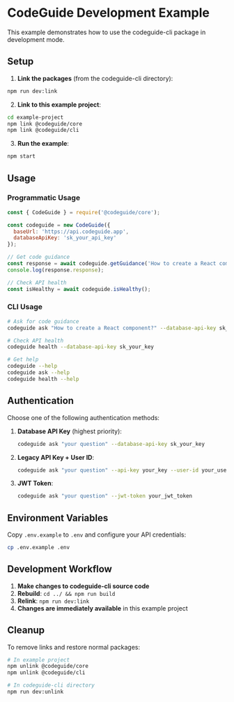 # CodeGuide Development Example

This example demonstrates how to use the codeguide-cli package in development mode.

## Setup

1. **Link the packages** (from the codeguide-cli directory):
```bash
npm run dev:link
```

2. **Link to this example project**:
```bash
cd example-project
npm link @codeguide/core
npm link @codeguide/cli
```

3. **Run the example**:
```bash
npm start
```

## Usage

### Programmatic Usage

```javascript
const { CodeGuide } = require('@codeguide/core');

const codeguide = new CodeGuide({
  baseUrl: 'https://api.codeguide.app',
  databaseApiKey: 'sk_your_api_key'
});

// Get code guidance
const response = await codeguide.getGuidance('How to create a React component?');
console.log(response.response);

// Check API health
const isHealthy = await codeguide.isHealthy();
```

### CLI Usage

```bash
# Ask for code guidance
codeguide ask "How to create a React component?" --database-api-key sk_your_key

# Check API health
codeguide health --database-api-key sk_your_key

# Get help
codeguide --help
codeguide ask --help
codeguide health --help
```

## Authentication

Choose one of the following authentication methods:

1. **Database API Key** (highest priority):
   ```bash
   codeguide ask "your question" --database-api-key sk_your_key
   ```

2. **Legacy API Key + User ID**:
   ```bash
   codeguide ask "your question" --api-key your_key --user-id your_user_id
   ```

3. **JWT Token**:
   ```bash
   codeguide ask "your question" --jwt-token your_jwt_token
   ```

## Environment Variables

Copy `.env.example` to `.env` and configure your API credentials:

```bash
cp .env.example .env
```

## Development Workflow

1. **Make changes to codeguide-cli source code**
2. **Rebuild**: `cd ../ && npm run build`
3. **Relink**: `npm run dev:link`
4. **Changes are immediately available** in this example project

## Cleanup

To remove links and restore normal packages:

```bash
# In example project
npm unlink @codeguide/core
npm unlink @codeguide/cli

# In codeguide-cli directory
npm run dev:unlink
```